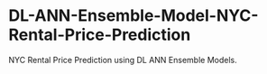 # DL-ANN-Ensemble-Model-NYC-Rental-Price-Prediction
NYC Rental Price Prediction using DL ANN Ensemble Models.
